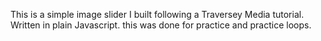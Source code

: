 This is a simple image slider I built following a Traversey Media tutorial. 
Written in plain Javascript.
this was done for practice and practice loops.
